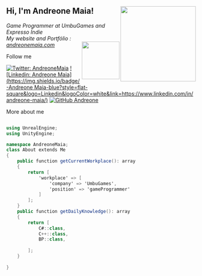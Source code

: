 <h2> Hi, I'm Andreone Maia! <img align='right' src="https://andreonemaia.com/wp-content/uploads/2022/08/logo-andv2.png" width="200"></h2> 

<p><em>Game Programmer at UmbuGames and Expresso Índie </br>
My website and Portfólio : <a href="https://andreonemaia.com/">andreonemaia.com</a> <img align='right' src="https://andreonemaia.com/wp-content/uploads/2022/07/avatar-adn.gif" width="100">
</em></p>

Follow me

[![Twitter: AndreoneMaia](https://img.shields.io/twitter/follow/AndreoneMaia?style=social)](https://twitter.com/AndreoneMaia)
[![Linkedin: Andreone Maia](https://img.shields.io/badge/-Andreone Maia-blue?style=flat-square&logo=Linkedin&logoColor=white&link=https://www.linkedin.com/in/andreone-maia/)](https://www.linkedin.com/in/andreone-maia/)
[![GitHub Andreone](https://img.shields.io/github/followers/andreonemaia?label=follow&style=social)](https://github.com/andreonemaia)

More about me

```c#

using UnrealEngine;
using UnityEngine;

namespace AndreoneMaia;
class About extends Me
{
    public function getCurrentWorkplace(): array
    {
        return [
            'workplace' => [
                'company' => 'UmbuGames',
                'position' => 'gameProgrammer'         
            ]
        ];
    }
    public function getDailyKnowledge(): array
    {
        return [
            C#::class,
            C++::class,
            BP::class,
                        
        ];
    }
    
}
```


<!--
**andreonemaia/andreonemaia** is a ✨ _special_ ✨ repository because its `README.md` (this file) appears on your GitHub profile.

Here are some ideas to get you started:

- 🔭 I’m currently working on ...
- 🌱 I’m currently learning ...
- 👯 I’m looking to collaborate on ...
- 🤔 I’m looking for help with ...
- 💬 Ask me about ...
- 📫 How to reach me: ...
- 😄 Pronouns: ...
- ⚡ Fun fact: ...
-->
